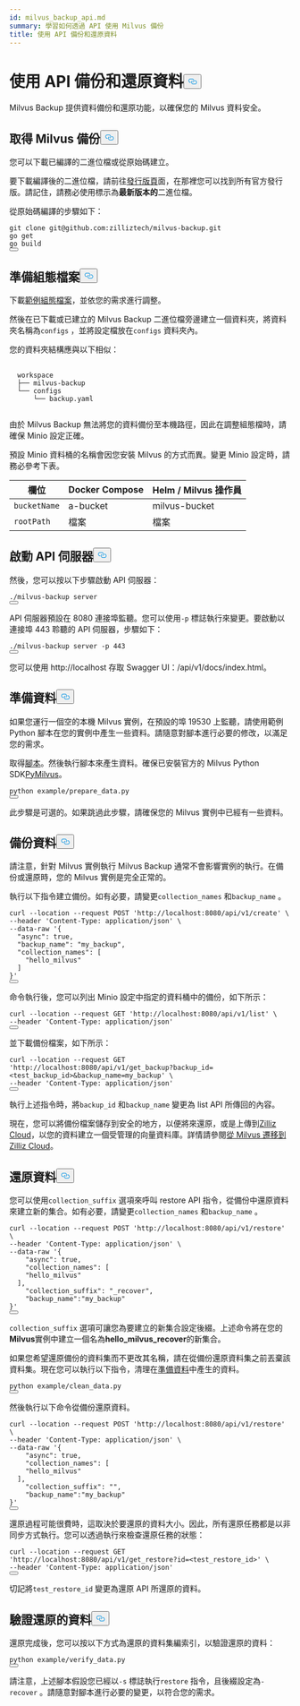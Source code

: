 ```yaml
---
id: milvus_backup_api.md
summary: 學習如何透過 API 使用 Milvus 備份
title: 使用 API 備份和還原資料
---
```

<h1 id="Back-up-and-Restore-Data-Using-APIs" class="common-anchor-header">使用 API 備份和還原資料<button data-href="#Back-up-and-Restore-Data-Using-APIs" class="anchor-icon" translate="no">
      <svg translate="no"
        aria-hidden="true"
        focusable="false"
        height="20"
        version="1.1"
        viewBox="0 0 16 16"
        width="16"
      >
        <path
          fill="#0092E4"
          fill-rule="evenodd"
          d="M4 9h1v1H4c-1.5 0-3-1.69-3-3.5S2.55 3 4 3h4c1.45 0 3 1.69 3 3.5 0 1.41-.91 2.72-2 3.25V8.59c.58-.45 1-1.27 1-2.09C10 5.22 8.98 4 8 4H4c-.98 0-2 1.22-2 2.5S3 9 4 9zm9-3h-1v1h1c1 0 2 1.22 2 2.5S13.98 12 13 12H9c-.98 0-2-1.22-2-2.5 0-.83.42-1.64 1-2.09V6.25c-1.09.53-2 1.84-2 3.25C6 11.31 7.55 13 9 13h4c1.45 0 3-1.69 3-3.5S14.5 6 13 6z"
        ></path>
      </svg>
    </button></h1><p>Milvus Backup 提供資料備份和還原功能，以確保您的 Milvus 資料安全。</p>
<h2 id="Obtain-Milvus-Backup" class="common-anchor-header">取得 Milvus 備份<button data-href="#Obtain-Milvus-Backup" class="anchor-icon" translate="no">
      <svg translate="no"
        aria-hidden="true"
        focusable="false"
        height="20"
        version="1.1"
        viewBox="0 0 16 16"
        width="16"
      >
        <path
          fill="#0092E4"
          fill-rule="evenodd"
          d="M4 9h1v1H4c-1.5 0-3-1.69-3-3.5S2.55 3 4 3h4c1.45 0 3 1.69 3 3.5 0 1.41-.91 2.72-2 3.25V8.59c.58-.45 1-1.27 1-2.09C10 5.22 8.98 4 8 4H4c-.98 0-2 1.22-2 2.5S3 9 4 9zm9-3h-1v1h1c1 0 2 1.22 2 2.5S13.98 12 13 12H9c-.98 0-2-1.22-2-2.5 0-.83.42-1.64 1-2.09V6.25c-1.09.53-2 1.84-2 3.25C6 11.31 7.55 13 9 13h4c1.45 0 3-1.69 3-3.5S14.5 6 13 6z"
        ></path>
      </svg>
    </button></h2><p>您可以下載已編譯的二進位檔或從原始碼建立。</p>
<p>要下載編譯後的二進位檔，請前往<a href="https://github.com/zilliztech/milvus-backup/releases">發行版頁</a>面，在那裡您可以找到所有官方發行版。請記住，請務必使用標示為<strong>最新版本的</strong>二進位檔。</p>
<p>從原始碼編譯的步驟如下：</p>
<pre><code translate="no" class="language-shell">git <span class="hljs-built_in">clone</span> git@github.com:zilliztech/milvus-backup.git
go get
go build
<button class="copy-code-btn"></button></code></pre>
<h2 id="Prepare-configuration-file" class="common-anchor-header">準備組態檔案<button data-href="#Prepare-configuration-file" class="anchor-icon" translate="no">
      <svg translate="no"
        aria-hidden="true"
        focusable="false"
        height="20"
        version="1.1"
        viewBox="0 0 16 16"
        width="16"
      >
        <path
          fill="#0092E4"
          fill-rule="evenodd"
          d="M4 9h1v1H4c-1.5 0-3-1.69-3-3.5S2.55 3 4 3h4c1.45 0 3 1.69 3 3.5 0 1.41-.91 2.72-2 3.25V8.59c.58-.45 1-1.27 1-2.09C10 5.22 8.98 4 8 4H4c-.98 0-2 1.22-2 2.5S3 9 4 9zm9-3h-1v1h1c1 0 2 1.22 2 2.5S13.98 12 13 12H9c-.98 0-2-1.22-2-2.5 0-.83.42-1.64 1-2.09V6.25c-1.09.53-2 1.84-2 3.25C6 11.31 7.55 13 9 13h4c1.45 0 3-1.69 3-3.5S14.5 6 13 6z"
        ></path>
      </svg>
    </button></h2><p>下載<a href="https://raw.githubusercontent.com/zilliztech/milvus-backup/master/configs/backup.yaml">範例組態檔案</a>，並依您的需求進行調整。</p>
<p>然後在已下載或已建立的 Milvus Backup 二進位檔旁邊建立一個資料夾，將資料夾名稱為<code translate="no">configs</code> ，並將設定檔放在<code translate="no">configs</code> 資料夾內。</p>
<p>您的資料夾結構應與以下相似：</p>
<pre>
  <code translate="no">
  workspace
  ├── milvus-backup
  └── configs
      └── backup.yaml
  </code>
</pre>
<p>由於 Milvus Backup 無法將您的資料備份至本機路徑，因此在調整組態檔時，請確保 Minio 設定正確。</p>
<div class="alert note">
<p>預設 Minio 資料桶的名稱會因您安裝 Milvus 的方式而異。變更 Minio 設定時，請務必參考下表。</p>
<table>
<thead>
<tr><th>欄位</th><th>Docker Compose</th><th>Helm / Milvus 操作員</th></tr>
</thead>
<tbody>
<tr><td><code translate="no">bucketName</code></td><td>a-bucket</td><td>milvus-bucket</td></tr>
<tr><td><code translate="no">rootPath</code></td><td>檔案</td><td>檔案</td></tr>
</tbody>
</table>
</div>
<h2 id="Start-up-the-API-server" class="common-anchor-header">啟動 API 伺服器<button data-href="#Start-up-the-API-server" class="anchor-icon" translate="no">
      <svg translate="no"
        aria-hidden="true"
        focusable="false"
        height="20"
        version="1.1"
        viewBox="0 0 16 16"
        width="16"
      >
        <path
          fill="#0092E4"
          fill-rule="evenodd"
          d="M4 9h1v1H4c-1.5 0-3-1.69-3-3.5S2.55 3 4 3h4c1.45 0 3 1.69 3 3.5 0 1.41-.91 2.72-2 3.25V8.59c.58-.45 1-1.27 1-2.09C10 5.22 8.98 4 8 4H4c-.98 0-2 1.22-2 2.5S3 9 4 9zm9-3h-1v1h1c1 0 2 1.22 2 2.5S13.98 12 13 12H9c-.98 0-2-1.22-2-2.5 0-.83.42-1.64 1-2.09V6.25c-1.09.53-2 1.84-2 3.25C6 11.31 7.55 13 9 13h4c1.45 0 3-1.69 3-3.5S14.5 6 13 6z"
        ></path>
      </svg>
    </button></h2><p>然後，您可以按以下步驟啟動 API 伺服器：</p>
<pre><code translate="no" class="language-shell">./milvus-backup server
<button class="copy-code-btn"></button></code></pre>
<p>API 伺服器預設在 8080 連接埠監聽。您可以使用<code translate="no">-p</code> 標誌執行來變更。要啟動以連接埠 443 聆聽的 API 伺服器，步驟如下：</p>
<pre><code translate="no" class="language-shell">./milvus-backup server -p 443
<button class="copy-code-btn"></button></code></pre>
<p>您可以使用 http://localhost 存取 Swagger UI：<port>/api/v1/docs/index.html。</p>
<h2 id="Prepare-data" class="common-anchor-header">準備資料<button data-href="#Prepare-data" class="anchor-icon" translate="no">
      <svg translate="no"
        aria-hidden="true"
        focusable="false"
        height="20"
        version="1.1"
        viewBox="0 0 16 16"
        width="16"
      >
        <path
          fill="#0092E4"
          fill-rule="evenodd"
          d="M4 9h1v1H4c-1.5 0-3-1.69-3-3.5S2.55 3 4 3h4c1.45 0 3 1.69 3 3.5 0 1.41-.91 2.72-2 3.25V8.59c.58-.45 1-1.27 1-2.09C10 5.22 8.98 4 8 4H4c-.98 0-2 1.22-2 2.5S3 9 4 9zm9-3h-1v1h1c1 0 2 1.22 2 2.5S13.98 12 13 12H9c-.98 0-2-1.22-2-2.5 0-.83.42-1.64 1-2.09V6.25c-1.09.53-2 1.84-2 3.25C6 11.31 7.55 13 9 13h4c1.45 0 3-1.69 3-3.5S14.5 6 13 6z"
        ></path>
      </svg>
    </button></h2><p>如果您運行一個空的本機 Milvus 實例，在預設的埠 19530 上監聽，請使用範例 Python 腳本在您的實例中產生一些資料。請隨意對腳本進行必要的修改，以滿足您的需求。</p>
<p>取得<a href="https://raw.githubusercontent.com/zilliztech/milvus-backup/main/example/prepare_data.py">腳本</a>。然後執行腳本來產生資料。確保已安裝官方的 Milvus Python SDK<a href="https://pypi.org/project/pymilvus/">PyMilvus</a>。</p>
<pre><code translate="no" class="language-shell">python example/prepare_data.py
<button class="copy-code-btn"></button></code></pre>
<p>此步驟是可選的。如果跳過此步驟，請確保您的 Milvus 實例中已經有一些資料。</p>
<h2 id="Back-up-data" class="common-anchor-header">備份資料<button data-href="#Back-up-data" class="anchor-icon" translate="no">
      <svg translate="no"
        aria-hidden="true"
        focusable="false"
        height="20"
        version="1.1"
        viewBox="0 0 16 16"
        width="16"
      >
        <path
          fill="#0092E4"
          fill-rule="evenodd"
          d="M4 9h1v1H4c-1.5 0-3-1.69-3-3.5S2.55 3 4 3h4c1.45 0 3 1.69 3 3.5 0 1.41-.91 2.72-2 3.25V8.59c.58-.45 1-1.27 1-2.09C10 5.22 8.98 4 8 4H4c-.98 0-2 1.22-2 2.5S3 9 4 9zm9-3h-1v1h1c1 0 2 1.22 2 2.5S13.98 12 13 12H9c-.98 0-2-1.22-2-2.5 0-.83.42-1.64 1-2.09V6.25c-1.09.53-2 1.84-2 3.25C6 11.31 7.55 13 9 13h4c1.45 0 3-1.69 3-3.5S14.5 6 13 6z"
        ></path>
      </svg>
    </button></h2><div class="tab-wrapper"></div>
<p>請注意，針對 Milvus 實例執行 Milvus Backup 通常不會影響實例的執行。在備份或還原時，您的 Milvus 實例是完全正常的。</p>
<p>執行以下指令建立備份。如有必要，請變更<code translate="no">collection_names</code> 和<code translate="no">backup_name</code> 。</p>
<pre><code translate="no" class="language-shell">curl --location --request POST <span class="hljs-string">&#x27;http://localhost:8080/api/v1/create&#x27;</span> \
--header <span class="hljs-string">&#x27;Content-Type: application/json&#x27;</span> \
--data-raw <span class="hljs-string">&#x27;{
  &quot;async&quot;: true,
  &quot;backup_name&quot;: &quot;my_backup&quot;,
  &quot;collection_names&quot;: [
    &quot;hello_milvus&quot;
  ]
}&#x27;</span>
<button class="copy-code-btn"></button></code></pre>
<p>命令執行後，您可以列出 Minio 設定中指定的資料桶中的備份，如下所示：</p>
<pre><code translate="no" class="language-shell">curl --location --request <span class="hljs-variable constant_">GET</span> <span class="hljs-string">&#x27;http://localhost:8080/api/v1/list&#x27;</span> \
--header <span class="hljs-string">&#x27;Content-Type: application/json&#x27;</span>
<button class="copy-code-btn"></button></code></pre>
<p>並下載備份檔案，如下所示：</p>
<pre><code translate="no" class="language-shell">curl --location --request <span class="hljs-variable constant_">GET</span> <span class="hljs-string">&#x27;http://localhost:8080/api/v1/get_backup?backup_id=&lt;test_backup_id&gt;&amp;backup_name=my_backup&#x27;</span> \
--header <span class="hljs-string">&#x27;Content-Type: application/json&#x27;</span>
<button class="copy-code-btn"></button></code></pre>
<p>執行上述指令時，將<code translate="no">backup_id</code> 和<code translate="no">backup_name</code> 變更為 list API 所傳回的內容。</p>
<p>現在，您可以將備份檔案儲存到安全的地方，以便將來還原，或是上傳到<a href="https://cloud.zilliz.com">Zilliz Cloud</a>，以您的資料建立一個受管理的向量資料庫。詳情請參閱<a href="https://zilliz.com/doc/migrate_from_milvus-2x">從 Milvus 遷移到 Zilliz Cloud</a>。</p>
<h2 id="Restore-data" class="common-anchor-header">還原資料<button data-href="#Restore-data" class="anchor-icon" translate="no">
      <svg translate="no"
        aria-hidden="true"
        focusable="false"
        height="20"
        version="1.1"
        viewBox="0 0 16 16"
        width="16"
      >
        <path
          fill="#0092E4"
          fill-rule="evenodd"
          d="M4 9h1v1H4c-1.5 0-3-1.69-3-3.5S2.55 3 4 3h4c1.45 0 3 1.69 3 3.5 0 1.41-.91 2.72-2 3.25V8.59c.58-.45 1-1.27 1-2.09C10 5.22 8.98 4 8 4H4c-.98 0-2 1.22-2 2.5S3 9 4 9zm9-3h-1v1h1c1 0 2 1.22 2 2.5S13.98 12 13 12H9c-.98 0-2-1.22-2-2.5 0-.83.42-1.64 1-2.09V6.25c-1.09.53-2 1.84-2 3.25C6 11.31 7.55 13 9 13h4c1.45 0 3-1.69 3-3.5S14.5 6 13 6z"
        ></path>
      </svg>
    </button></h2><div class="tab-wrapper"></div>
<p>您可以使用<code translate="no">collection_suffix</code> 選項來呼叫 restore API 指令，從備份中還原資料來建立新的集合。如有必要，請變更<code translate="no">collection_names</code> 和<code translate="no">backup_name</code> 。</p>
<pre><code translate="no" class="language-shell">curl --location --request POST <span class="hljs-string">&#x27;http://localhost:8080/api/v1/restore&#x27;</span> \
--header <span class="hljs-string">&#x27;Content-Type: application/json&#x27;</span> \
--data-raw <span class="hljs-string">&#x27;{
    &quot;async&quot;: true,
    &quot;collection_names&quot;: [
    &quot;hello_milvus&quot;
  ],
    &quot;collection_suffix&quot;: &quot;_recover&quot;,
    &quot;backup_name&quot;:&quot;my_backup&quot;
}&#x27;</span>
<button class="copy-code-btn"></button></code></pre>
<p><code translate="no">collection_suffix</code> 選項可讓您為要建立的新集合設定後綴。上述命令將在您的<strong>Milvus</strong>實例中建立一個名為<strong>hello_milvus_recover</strong>的新集合。</p>
<p>如果您希望還原備份的資料集而不更改其名稱，請在從備份還原資料集之前丟棄該資料集。現在您可以執行以下指令，清理在<a href="#Prepare-data">準備資料</a>中產生的資料。</p>
<pre><code translate="no" class="language-shell">python example/clean_data.py
<button class="copy-code-btn"></button></code></pre>
<p>然後執行以下命令從備份還原資料。</p>
<pre><code translate="no" class="language-shell">curl --location --request POST <span class="hljs-string">&#x27;http://localhost:8080/api/v1/restore&#x27;</span> \
--header <span class="hljs-string">&#x27;Content-Type: application/json&#x27;</span> \
--data-raw <span class="hljs-string">&#x27;{
    &quot;async&quot;: true,
    &quot;collection_names&quot;: [
    &quot;hello_milvus&quot;
  ],
    &quot;collection_suffix&quot;: &quot;&quot;,
    &quot;backup_name&quot;:&quot;my_backup&quot;
}&#x27;</span>
<button class="copy-code-btn"></button></code></pre>
<p>還原過程可能很費時，這取決於要還原的資料大小。因此，所有還原任務都是以非同步方式執行。您可以透過執行來檢查還原任務的狀態：</p>
<pre><code translate="no" class="language-shell">curl --location --request <span class="hljs-variable constant_">GET</span> <span class="hljs-string">&#x27;http://localhost:8080/api/v1/get_restore?id=&lt;test_restore_id&gt;&#x27;</span> \
--header <span class="hljs-string">&#x27;Content-Type: application/json&#x27;</span>
<button class="copy-code-btn"></button></code></pre>
<p>切記將<code translate="no">test_restore_id</code> 變更為還原 API 所還原的資料。</p>
<h2 id="Verify-restored-data" class="common-anchor-header">驗證還原的資料<button data-href="#Verify-restored-data" class="anchor-icon" translate="no">
      <svg translate="no"
        aria-hidden="true"
        focusable="false"
        height="20"
        version="1.1"
        viewBox="0 0 16 16"
        width="16"
      >
        <path
          fill="#0092E4"
          fill-rule="evenodd"
          d="M4 9h1v1H4c-1.5 0-3-1.69-3-3.5S2.55 3 4 3h4c1.45 0 3 1.69 3 3.5 0 1.41-.91 2.72-2 3.25V8.59c.58-.45 1-1.27 1-2.09C10 5.22 8.98 4 8 4H4c-.98 0-2 1.22-2 2.5S3 9 4 9zm9-3h-1v1h1c1 0 2 1.22 2 2.5S13.98 12 13 12H9c-.98 0-2-1.22-2-2.5 0-.83.42-1.64 1-2.09V6.25c-1.09.53-2 1.84-2 3.25C6 11.31 7.55 13 9 13h4c1.45 0 3-1.69 3-3.5S14.5 6 13 6z"
        ></path>
      </svg>
    </button></h2><p>還原完成後，您可以按以下方式為還原的資料集編索引，以驗證還原的資料：</p>
<pre><code translate="no" class="language-shell">python example/verify_data.py
<button class="copy-code-btn"></button></code></pre>
<p>請注意，上述腳本假設您已經以<code translate="no">-s</code> 標誌執行<code translate="no">restore</code> 指令，且後綴設定為<code translate="no">-recover</code> 。請隨意對腳本進行必要的變更，以符合您的需求。</p>
